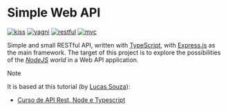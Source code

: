 [kiss]:  https://en.wikipedia.org/wiki/KISS_principle "Wikipedia"
[yagni]: https://en.wikipedia.org/wiki/You_aren%27t_gonna_need_it "Wikipedia"
[rest]:  https://github.com/duckafire/simple-web-api/blob/main/docs/rest-principles.md "Documentation page: REST principles"
[mvc]:   https://en.wikipedia.org/wiki/Model%E2%80%93view%E2%80%93controller "Wikipedia"

[type]: https://www.typescriptlang.org/ "The official web page"
[expr]: https://expressjs.com/ "The official web page"
[node]: https://nodejs.org "The official web page"
[luca]: https://github.com/lvsouza "His GitHub page"
[tuto]: https://www.youtube.com/playlist?list=PL29TaWXah3iaaXDFPgTHiFMBF6wQahurP "YouTube playlist"

# Simple Web API

[![kiss](https://img.shields.io/badge/KISS-FF00FF?style=plastic)][kiss]
[![yagni](https://img.shields.io/badge/YAGNI-D038F4?style=plastic)][yagni]
[![restful](https://img.shields.io/badge/RESTful-A070E8?style=plastic)][rest]
[![mvc](https://img.shields.io/badge/MVC-70A8DC?style=plastic)][mvc]

Simple and small RESTful API, written with [TypeScript][type], with [Express.js][expr]
as the main framework. The target of this project is to explore the possibilities of
the [*NodeJS*][node] *world* in a Web API application.

> [!NOTE]
> It is based at this tutorial (by [Lucas Souza][luca]):
> * [Curso de API Rest, Node e Typescript][tuto]
